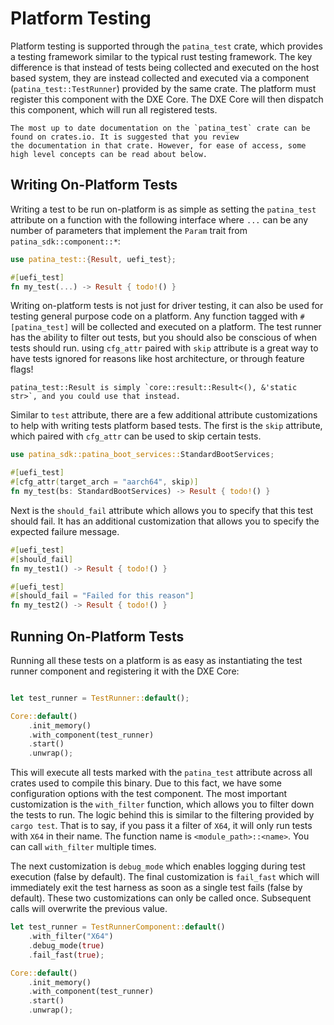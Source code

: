 # Platform Testing

Platform testing is supported through the `patina_test` crate, which provides a testing framework similar to the typical
rust testing framework. The key difference is that instead of tests being collected and executed on the host based
system, they are instead collected and executed via a component (`patina_test::TestRunner`) provided by the same crate.
The platform must register this component with the DXE Core. The DXE Core will then dispatch this component, which will
run all registered tests.

``` admonish note
The most up to date documentation on the `patina_test` crate can be found on crates.io. It is suggested that you review
the documentation in that crate. However, for ease of access, some high level concepts can be read about below.
```

## Writing On-Platform Tests

Writing a test to be run on-platform is as simple as setting the `patina_test` attribute on a function with the following
interface where `...` can be any number of parameters that implement the `Param` trait from `patina_sdk::component::*`:

``` rust
use patina_test::{Result, uefi_test};

#[uefi_test]
fn my_test(...) -> Result { todo!() }
```

Writing on-platform tests is not just for driver testing, it can also be used for testing general purpose code on a
platform. Any function tagged with `#[patina_test]` will be collected and executed on a platform. The test runner has the
ability to filter out tests, but you should also be conscious of when tests should run. using `cfg_attr` paired with
`skip` attribute is a great way to have tests ignored for reasons like host architecture, or through feature flags!

``` admonish note
patina_test::Result is simply `core::result::Result<(), &'static str>`, and you could use that instead.
```

Similar to `test` attribute, there are a few additional attribute customizations to help with writing tests platform
based tests. The first is the `skip` attribute, which paired with `cfg_attr` can be used to skip certain tests.

``` rust
use patina_sdk::patina_boot_services::StandardBootServices;

#[uefi_test]
#[cfg_attr(target_arch = "aarch64", skip)]
fn my_test(bs: StandardBootServices) -> Result { todo!() }
```

Next is the `should_fail` attribute which allows you to specify that this test should fail. It has an additional
customization that allows you to specify the expected failure message.

``` rust
#[uefi_test]
#[should_fail]
fn my_test1() -> Result { todo!() }

#[uefi_test]
#[should_fail = "Failed for this reason"]
fn my_test2() -> Result { todo!() }
```

## Running On-Platform Tests

Running all these tests on a platform is as easy as instantiating the test runner component and registering it with the
DXE Core:

``` rust

let test_runner = TestRunner::default();

Core::default()
    .init_memory()
    .with_component(test_runner)
    .start()
    .unwrap();
```

This will execute all tests marked with the `patina_test` attribute across all crates used to compile this binary. Due to
this fact, we have some configuration options with the test component. The most important customization is the
`with_filter` function, which allows you to filter down the tests to run. The logic behind this is similar to the
filtering provided by `cargo test`. That is to say, if you pass it a filter of `X64`, it will only run tests with `X64`
in their name. The function name is `<module_path>::<name>`. You can call `with_filter` multiple times.

The next customization is `debug_mode` which enables logging during test execution (false by default). The final
customization is `fail_fast` which will immediately exit the test harness as soon as a single test fails (false by
default). These two customizations can only be called once. Subsequent calls will overwrite the previous value.

``` rust
let test_runner = TestRunnerComponent::default()
    .with_filter("X64")
    .debug_mode(true)
    .fail_fast(true);

Core::default()
    .init_memory()
    .with_component(test_runner)
    .start()
    .unwrap();
```
